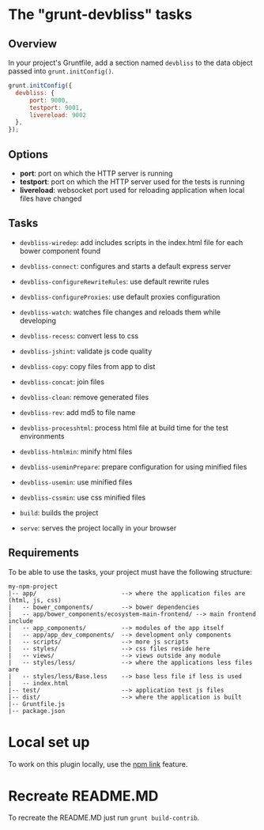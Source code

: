 # The "grunt-devbliss" tasks

## Overview
In your project's Gruntfile, add a section named `devbliss` to the data object passed into `grunt.initConfig()`.

```js
grunt.initConfig({
  devbliss: {
      port: 9000,
      testport: 9001,
      livereload: 9002
  },
});
```

## Options

- **port**: port on which the HTTP server is running
- **testport**: port on which the HTTP server used for the tests is running
- **livereload**: websocket port used for reloading application when local files have changed

## Tasks

- `devbliss-wiredep`: add includes scripts in the index.html file for each bower component found
- `devbliss-connect`: configures and starts a default express server
- `devbliss-configureRewriteRules`: use default rewrite rules
- `devbliss-configureProxies`: use default proxies configuration
- `devbliss-watch`: watches file changes and reloads them while developing
- `devbliss-recess`: convert less to css
- `devbliss-jshint`: validate js code quality
- `devbliss-copy`: copy files from app to dist
- `devbliss-concat`: join files
- `devbliss-clean`: remove generated files
- `devbliss-rev`: add md5 to file name
- `devbliss-processhtml`: process html file at build time for the test environments
- `devbliss-htmlmin`: minify html files
- `devbliss-useminPrepare`: prepare configuration for using minified files
- `devbliss-usemin`: use minified files
- `devbliss-cssmin`: use css minified files

- `build`: builds the project
- `serve`: serves the project locally in your browser

## Requirements

To be able to use the tasks, your project must have the following structure:

```
my-npm-project
|-- app/                        --> where the application files are (html, js, css)
|   -- bower_components/        --> bower dependencies
|   -- app/bower_components/ecosystem-main-frontend/ --> main frontend include
|   -- app_components/          --> modules of the app itself
|   -- app/app_dev_components/  --> development only components
|   -- scripts/                 --> more js scripts
|   -- styles/                  --> css files reside here
|   -- views/                   --> views outside any module
|   -- styles/less/             --> where the applications less files are
|   -- styles/less/Base.less    --> base less file if less is used
|   -- index.html
|-- test/                       --> application test js files
|-- dist/                       --> where the application is built
|-- Gruntfile.js
|-- package.json
```

# Local set up

To work on this plugin locally, use the [npm link](https://docs.npmjs.com/cli/link) feature.

# Recreate README.MD

To recreate the README.MD just run `grunt build-contrib`.
